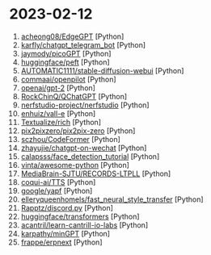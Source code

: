 # 2023-02-12

1. [acheong08/EdgeGPT](https://github.com/acheong08/EdgeGPT "Reverse engineered API of Microsoft's Bing Chat") [Python]
2. [karfly/chatgpt_telegram_bot](https://github.com/karfly/chatgpt_telegram_bot "") [Python]
3. [jaymody/picoGPT](https://github.com/jaymody/picoGPT "An unnecessarily tiny and minimal implementation of GPT-2 in NumPy.") [Python]
4. [huggingface/peft](https://github.com/huggingface/peft "🤗 PEFT: State-of-the-art Parameter-Efficient Fine-Tuning.") [Python]
5. [AUTOMATIC1111/stable-diffusion-webui](https://github.com/AUTOMATIC1111/stable-diffusion-webui "Stable Diffusion web UI") [Python]
6. [commaai/openpilot](https://github.com/commaai/openpilot "openpilot is an open source driver assistance system. openpilot performs the functions of Automated Lane Centering and Adaptive Cruise Control for over 200 supported car makes and models.") [Python]
7. [openai/gpt-2](https://github.com/openai/gpt-2 "Code for the paper Language Models are Unsupervised Multitask Learners") [Python]
8. [RockChinQ/QChatGPT](https://github.com/RockChinQ/QChatGPT "基于OpenAI ChatGPT+mirai QQ 的 QQ 机器人，多平台一键部署，支持绘图模型，支持多api-key，支持自定义插件") [Python]
9. [nerfstudio-project/nerfstudio](https://github.com/nerfstudio-project/nerfstudio "A collaboration friendly studio for NeRFs") [Python]
10. [enhuiz/vall-e](https://github.com/enhuiz/vall-e "An unofficial PyTorch implementation of the audio LM VALL-E") [Python]
11. [Textualize/rich](https://github.com/Textualize/rich "Rich is a Python library for rich text and beautiful formatting in the terminal.") [Python]
12. [pix2pixzero/pix2pix-zero](https://github.com/pix2pixzero/pix2pix-zero "") [Python]
13. [sczhou/CodeFormer](https://github.com/sczhou/CodeFormer "[NeurIPS 2022] Towards Robust Blind Face Restoration with Codebook Lookup Transformer") [Python]
14. [zhayujie/chatgpt-on-wechat](https://github.com/zhayujie/chatgpt-on-wechat "使用ChatGPT搭建微信聊天机器人，基于OpenAI API和itchat实现。Wechat robot based on ChatGPT, which using OpenAI api and itchat library.") [Python]
15. [calapsss/face_detection_tutorial](https://github.com/calapsss/face_detection_tutorial "A simple facial recognition system using OpenCV and Raspberry Pi 4. Haar cascade classifier is used to detect faces in input image. Steps to set up system and required libraries are outlined in README. Ideal starting point for learning about facial recognition and open-source implementation.") [Python]
16. [vinta/awesome-python](https://github.com/vinta/awesome-python "A curated list of awesome Python frameworks, libraries, software and resources") [Python]
17. [MediaBrain-SJTU/RECORDS-LTPLL](https://github.com/MediaBrain-SJTU/RECORDS-LTPLL "[ICLR 2023] PyTorch implementation for Long-Tailed Partial Label Learning via Dynamic Rebalancing") [Python]
18. [coqui-ai/TTS](https://github.com/coqui-ai/TTS "🐸💬 - a deep learning toolkit for Text-to-Speech, battle-tested in research and production") [Python]
19. [google/yapf](https://github.com/google/yapf "A formatter for Python files") [Python]
20. [elleryqueenhomels/fast_neural_style_transfer](https://github.com/elleryqueenhomels/fast_neural_style_transfer "Generative Neural Methods Based On Model Iteration") [Python]
21. [Rapptz/discord.py](https://github.com/Rapptz/discord.py "An API wrapper for Discord written in Python.") [Python]
22. [huggingface/transformers](https://github.com/huggingface/transformers "🤗 Transformers: State-of-the-art Machine Learning for Pytorch, TensorFlow, and JAX.") [Python]
23. [acantril/learn-cantrill-io-labs](https://github.com/acantril/learn-cantrill-io-labs "Standard and Advanced Demos for learn.cantrill.io courses") [Python]
24. [karpathy/minGPT](https://github.com/karpathy/minGPT "A minimal PyTorch re-implementation of the OpenAI GPT (Generative Pretrained Transformer) training") [Python]
25. [frappe/erpnext](https://github.com/frappe/erpnext "Free and Open Source Enterprise Resource Planning (ERP)") [Python]
